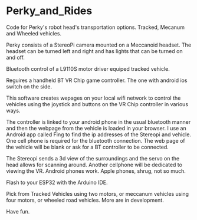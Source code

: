 # Perky_and_Rides
Code for Perky's robot head's transportation options.  Tracked, Mecanum and Wheeled vehicles.

Perky consists of a StereoPi camera mounted on a Meccanoid headset.  The headset can be turned left and right and has lights that can be turned on and off.

Bluetooth control of a L9110S motor driver equiped tracked vehicle.

Reguires a handheld BT VR Chip game controller. The one with android ios switch on the side.

This software creates wepages on your local wifi network to control the vehicles using the joystick and buttons on the VR Chip
controller in various ways.

The controller is linked to your android phone in the usual bluetooth manner and then the webpage from the vehicle is loaded in your browser.
I use an Android app called Fing to find the ip addresses of the Stereopi and vehicle.  One cell phone is required for the bluetooth connection.
The web page of the vehicle will be blank or ask for a BT controller to be connected.  

The Stereopi sends a 3d view of the surroundings and the servo on the head allows for scanning around. 
Another cellphone will be dedicated to viewing the VR.  Android phones work.  Apple phones, shrug, not so much.  

Flash to your ESP32 with the Arduino IDE.

Pick from Tracked Vehicles using two motors, or meccanum vehicles using four motors, or wheeled road vehicles.  More are in development.


Have fun.

